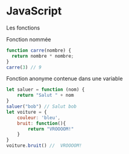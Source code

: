 # JavaScript
Les fonctions

Fonction nommée
```js
function carre(nombre) {
  return nombre * nombre;
}
carre(3) // 9
```

Fonction anonyme contenue dans une variable
```js
let saluer = function (nom) {
    return "Salut " + nom
}
saluer("bob") // Salut bob
let voiture = {
    couleur: 'bleu',
    bruit: function(){
        return "VROOOOM!"
    }
}
voiture.bruit() //  VROOOOM!
```
